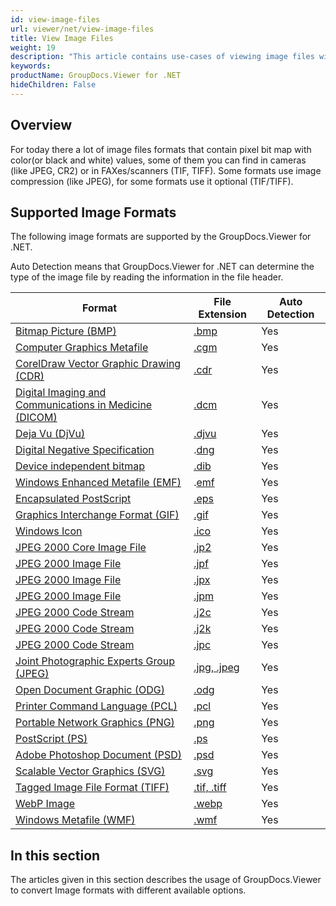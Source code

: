 ```yaml
---
id: view-image-files
url: viewer/net/view-image-files
title: View Image Files
weight: 19
description: "This article contains use-cases of viewing image files with GroupDocs.Viewer within your .NET applications."
keywords: 
productName: GroupDocs.Viewer for .NET
hideChildren: False
---
```

## Overview

For today there a lot of image files formats that contain pixel bit map with color(or black and white) values, some of them you can find in cameras (like JPEG, CR2) or in FAXes/scanners (TIF, TIFF). Some formats use image compression (like JPEG), for some formats use it optional (TIF/TIFF).

## Supported Image Formats

The following image formats are supported by the GroupDocs.Viewer for .NET. 

Auto Detection means that GroupDocs.Viewer for .NET can determine the type of the image file by reading the information in the file header.

| Format | File Extension | Auto Detection |
| --- | --- | --- |
| [Bitmap Picture (BMP)](https://wiki.fileformat.com/image/bmp/) | [.bmp](https://wiki.fileformat.com/image/bmp/) | Yes |
| [Computer Graphics Metafile](https://wiki.fileformat.com/page-description-language/cgm/) | [.cgm](https://wiki.fileformat.com/page-description-language/cgm/) | Yes |
| [CorelDraw Vector Graphic Drawing (CDR)](https://wiki.fileformat.com/image/cdr/)[](https://wiki.fileformat.com/image/cdr/) | [.cdr](https://wiki.fileformat.com/image/cdr/) | Yes |
| [Digital Imaging and Communications in Medicine (DICOM)](https://wiki.fileformat.com/image/dicom/) | [.dcm](https://wiki.fileformat.com/image/dcm/) | Yes |
| [Deja Vu (DjVu)](https://wiki.fileformat.com/image/djvu/) | [.djvu](https://wiki.fileformat.com/image/djvu/) | Yes |
| [Digital Negative Specification](https://wiki.fileformat.com/image/dng/) | .[dng](https://wiki.fileformat.com/image/dng/) | Yes |
| [Device independent bitmap](https://wiki.fileformat.com/image/dib/) | [.dib](https://wiki.fileformat.com/image/dib/) | Yes |
| [Windows Enhanced Metafile (EMF)](https://wiki.fileformat.com/image/emf/) | .[emf](https://wiki.fileformat.com/image/emf/) | Yes |
| [Encapsulated PostScript](https://wiki.fileformat.com/page-description-language/eps/) | [.eps](https://wiki.fileformat.com/page-description-language/eps/) | Yes |
| [Graphics Interchange Format (GIF)](https://wiki.fileformat.com/image/gif/) | [.gif](https://wiki.fileformat.com/image/gif/) | Yes |
| [Windows Icon](https://wiki.fileformat.com/image/ico/) | [.ico](https://wiki.fileformat.com/image/ico/) | Yes |
| [JPEG 2000 Core Image File](https://wiki.fileformat.com/image/jp2/) | [.jp2](https://wiki.fileformat.com/image/jp2/) | Yes |
| [JPEG 2000 Image File](https://fileinfo.com/extension/jpf) | [.jpf](https://fileinfo.com/extension/jpf) | Yes |
| [JPEG 2000 Image File](https://fileinfo.com/extension/jpx) | [.jpx](https://fileinfo.com/extension/jpx) | Yes |
| [JPEG 2000 Image File](https://filext.com/file-extension/JPM) | [.jpm](https://filext.com/file-extension/JPM) | Yes |
| [JPEG 2000 Code Stream](https://fileinfo.com/extension/j2c) | [.j2c](https://fileinfo.com/extension/j2c) | Yes |
| [JPEG 2000 Code Stream](https://fileinfo.com/extension/j2k) | [.j2k](https://fileinfo.com/extension/j2k) | Yes |
| [JPEG 2000 Code Stream](https://fileinfo.com/extension/j2c) | [.jpc](https://wiki.fileformat.com/image/jpc/) | Yes |
| [Joint Photographic Experts Group (JPEG)](https://wiki.fileformat.com/image/jpeg/) | [.jpg, .jpeg](https://wiki.fileformat.com/image/jpeg/) | Yes |
| [Open Document Graphic (ODG)](https://wiki.fileformat.com/image/odg/) | [.odg](https://wiki.fileformat.com/image/odg/) | Yes |
| [Printer Command Language (PCL)](https://wiki.fileformat.com/page-description-language/pcl/) | [.pcl](https://wiki.fileformat.com/page-description-language/pcl/) | Yes |
| [Portable Network Graphics (PNG)](https://wiki.fileformat.com/image/png/) | [.png](https://wiki.fileformat.com/image/png/) | Yes |
| [PostScript (PS)](https://wiki.fileformat.com/page-description-language/ps/) | [.ps](https://wiki.fileformat.com/page-description-language/ps/)[](https://wiki.fileformat.com/image/ps/) | Yes |
| [Adobe Photoshop Document (PSD)](https://wiki.fileformat.com/image/psd/) | [.psd](https://wiki.fileformat.com/image/psd/) | Yes |
| [Scalable Vector Graphics (SVG)](https://wiki.fileformat.com/page-description-language/svg/) | [.svg](https://wiki.fileformat.com/page-description-language/svg/)[](https://wiki.fileformat.com/image/svg/) | Yes |
| [Tagged Image File Format (TIFF)](https://wiki.fileformat.com/image/tiff/) | [.tif, .tiff](https://wiki.fileformat.com/image/tiff/) | Yes |
| [WebP Image](https://wiki.fileformat.com/image/webp/) | [.webp](https://wiki.fileformat.com/image/webp/) | Yes |
| [Windows Metafile (WMF)](https://wiki.fileformat.com/image/wmf/) | [.wmf](https://wiki.fileformat.com/image/wmf/) | Yes |

## In this section

The articles given in this section describes the usage of GroupDocs.Viewer to convert Image formats with different available options.

